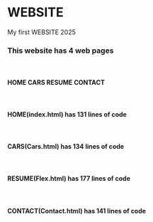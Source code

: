 # WEBSITE
My first WEBSITE 2025
<br>
<h3>This website has 4 web pages</h3><br>
<h4>HOME CARS RESUME CONTACT</h4><br>
<h4>HOME(index.html) has 131 lines of code </h4><br>
<h4>CARS(Cars.html) has 134 lines of code </h4><br>
<h4>RESUME(Flex.html) has 177 lines of code </h4><br>
<h4>CONTACT(Contact.html) has 141 lines of code </h4><br>

